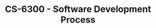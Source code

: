 ---
layout: course
title: CS-6300 - Software Development Process
aliases: SDP
course_id: CS-6300
permalink: /CS-6300/
---